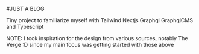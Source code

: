 #JUST A BLOG

Tiny project to familiarize myself with Tailwind Nextjs Graphql GraphqlCMS and Typescript

NOTE: I took inspiration for the design from various sources, notably The Verge :D since my main focus was getting started with those above
